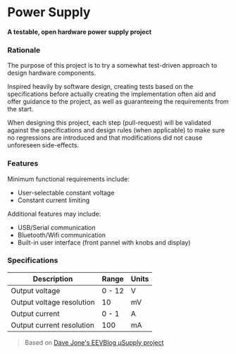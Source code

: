 # Power Supply

**A testable, open hardware power supply project**


### Rationale

The purpose of this project is to try a somewhat test-driven approach to design hardware components.

Inspired heavily by software design, creating tests based on the specifications before actually creating the implementation often aid and offer guidance to the project, as well as guaranteeing the requirements from the start.

When designing this project, each step (pull-request) will be validated against the specifications and design rules (when applicable) to make sure no regressions are introduced and that modifications did not cause unforeseen side-effects.

### Features

Minimum functional requirements include:

- User-selectable constant voltage
- Constant current limiting

Additional features may include:

- USB/Serial communication
- Bluetooth/Wifi communication
- Built-in user interface (front pannel with knobs and display)

### Specifications

|Description|Range|Units|
|---|---|---|
|Output voltage|0 - 12|V|
|Output voltage resolution|10|mV|
|Output current|0 - 1|A|
|Output current resolution|100|mA|

> Based on [Dave Jone's EEVBlog µSupply project](https://www.eevblog.com/projects/usupply/)